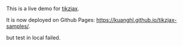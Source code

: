 This is a live demo for [tikzjax](https://tikzjax.com/).

It is now deployed on Github Pages: https://kuanghl.github.io/tikzjax-samples/.

but test in local failed.